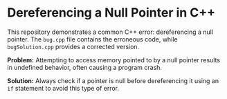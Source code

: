 # Dereferencing a Null Pointer in C++

This repository demonstrates a common C++ error: dereferencing a null pointer.  The `bug.cpp` file contains the erroneous code, while `bugSolution.cpp` provides a corrected version.

**Problem:**
Attempting to access memory pointed to by a null pointer results in undefined behavior, often causing a program crash.

**Solution:**
Always check if a pointer is null before dereferencing it using an `if` statement to avoid this type of error.